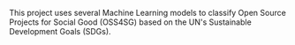 This project uses several Machine Learning models to classify Open Source Projects for Social Good (OSS4SG) based on the UN's Sustainable Development Goals (SDGs).
